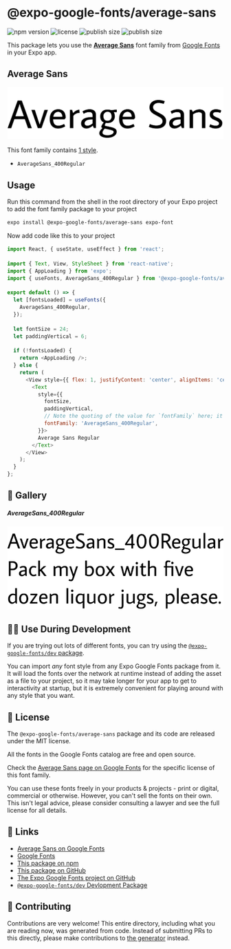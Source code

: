 # @expo-google-fonts/average-sans

![npm version](https://flat.badgen.net/npm/v/@expo-google-fonts/average-sans)
![license](https://flat.badgen.net/github/license/expo/google-fonts)
![publish size](https://flat.badgen.net/packagephobia/install/@expo-google-fonts/average-sans)
![publish size](https://flat.badgen.net/packagephobia/publish/@expo-google-fonts/average-sans)

This package lets you use the [**Average Sans**](https://fonts.google.com/specimen/Average+Sans) font family from [Google Fonts](https://fonts.google.com/) in your Expo app.

## Average Sans

![Average Sans](./font-family.png)

This font family contains [1 style](#-gallery).

- `AverageSans_400Regular`

## Usage

Run this command from the shell in the root directory of your Expo project to add the font family package to your project
```sh
expo install @expo-google-fonts/average-sans expo-font
```

Now add code like this to your project
```js
import React, { useState, useEffect } from 'react';

import { Text, View, StyleSheet } from 'react-native';
import { AppLoading } from 'expo';
import { useFonts, AverageSans_400Regular } from '@expo-google-fonts/average-sans';

export default () => {
  let [fontsLoaded] = useFonts({
    AverageSans_400Regular,
  });

  let fontSize = 24;
  let paddingVertical = 6;

  if (!fontsLoaded) {
    return <AppLoading />;
  } else {
    return (
      <View style={{ flex: 1, justifyContent: 'center', alignItems: 'center' }}>
        <Text
          style={{
            fontSize,
            paddingVertical,
            // Note the quoting of the value for `fontFamily` here; it expects a string!
            fontFamily: 'AverageSans_400Regular',
          }}>
          Average Sans Regular
        </Text>
      </View>
    );
  }
};

```

## 🔡 Gallery

##### AverageSans_400Regular
![AverageSans_400Regular](./AverageSans_400Regular.ttf.png)


## 👩‍💻 Use During Development

If you are trying out lots of different fonts, you can try using the [`@expo-google-fonts/dev` package](https://github.com/expo/google-fonts/tree/master/font-packages/dev#readme).

You can import *any* font style from any Expo Google Fonts package from it. It will load the fonts
over the network at runtime instead of adding the asset as a file to your project, so it may take longer
for your app to get to interactivity at startup, but it is extremely convenient
for playing around with any style that you want.

## 📖 License

The `@expo-google-fonts/average-sans` package and its code are released under the MIT license.

All the fonts in the Google Fonts catalog are free and open source.

Check the [Average Sans page on Google Fonts](https://fonts.google.com/specimen/Average+Sans) for the specific license of this font family.

You can use these fonts freely in your products & projects - print or digital, commercial or otherwise. However, you can't sell the fonts on their own. This isn't legal advice, please consider consulting a lawyer and see the full license for all details.

## 🔗 Links

- [Average Sans on Google Fonts](https://fonts.google.com/specimen/Average+Sans)
- [Google Fonts](https://fonts.google.com/)
- [This package on npm](https://www.npmjs.com/package/@expo-google-fonts/average-sans)
- [This package on GitHub](https://github.com/expo/google-fonts/tree/master/font-packages/average-sans)
- [The Expo Google Fonts project on GitHub](https://github.com/expo/google-fonts)
- [`@expo-google-fonts/dev` Devlopment Package](https://github.com/expo/google-fonts/tree/master/font-packages/dev)

## 🤝 Contributing

Contributions are very welcome! This entire directory, including what you are reading now, was generated from code. Instead of submitting PRs to this directly, please make contributions to [the generator](https://github.com/expo/google-fonts/tree/master/packages/generator) instead.
